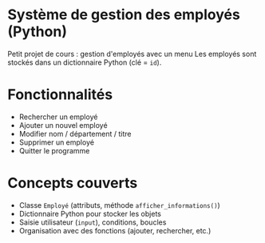 # Système de gestion des employés (Python)

Petit projet de cours : gestion d'employés avec un menu
Les employés sont stockés dans un dictionnaire Python (clé = `id`).

# Fonctionnalités
- Rechercher un employé
- Ajouter un nouvel employé
- Modifier nom / département / titre
- Supprimer un employé
- Quitter le programme


# Concepts couverts
- Classe `Employé` (attributs, méthode `afficher_informations()`)
- Dictionnaire Python pour stocker les objets
- Saisie utilisateur (`input`), conditions, boucles
- Organisation avec des fonctions (ajouter, rechercher, etc.)



